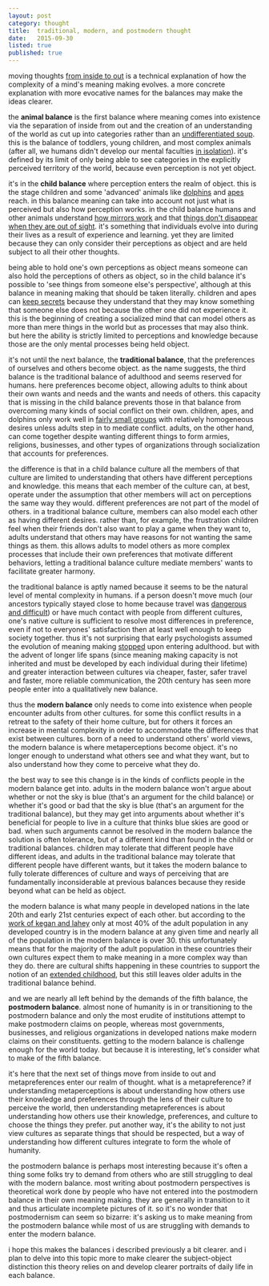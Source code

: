 ```yaml
---
layout: post
category: thought
title:  traditional, modern, and postmodern thought
date:   2015-09-30
listed: true
published: true
---
```


moving thoughts [from inside to out](/article/from-inside-to-out.html) is a technical explanation of how the complexity of a mind's meaning making evolves. a more concrete explanation with more evocative names for the balances may make the ideas clearer.

the **animal balance** is the first balance where meaning comes into existence via the separation of inside from out and the creation of an understanding of the world as cut up into categories rather than an [undifferentiated soup](/mapmaking/maps-make-meaning.html). this is the balance of toddlers, young children, and most complex animals (after all, we humans didn't develop our mental faculties [in isolation](http://www.ncbi.nlm.nih.gov/pmc/articles/PMC3385676/)). it's defined by its limit of only being able to see categories in the explicitly perceived territory of the world, because even perception is not yet object.

it's in the **child balance** where perception enters the realm of object. this is the stage children and some 'advanced' animals like [dolphins](https://en.wikipedia.org/wiki/Cetacean_intelligence) and [apes](https://en.wikipedia.org/wiki/Primate_cognition) reach. in this balance meaning can take into account not just what is perceived but also how perception works. in the child balance humans and other animals understand [how mirrors work](https://en.wikipedia.org/wiki/Mirror_test) and that [things don't disappear when they are out of sight](https://en.wikipedia.org/wiki/Object_permanence). it's something that individuals evolve into during their lives as a result of experience and learning. yet they are limited because they can only consider their perceptions as object and are held subject to all their other thoughts.

being able to hold one's own perceptions as object means someone can also hold the perceptions of others as object, so in the child balance it's possible to 'see things from someone else's perspective', although at this balance in meaning making that should be taken literally. children and apes can [keep secrets](http://www.researchgate.net/publication/35496182_Ruse_and_representations_On_children's_ability_to_conceal_information) because they understand that they may know something that someone else does not because the other one did not experience it. this is the beginning of creating a socialized mind that can model others as more than mere things in the world but as processes that may also think. but here the ability is strictly limited to perceptions and knowledge because those are the only mental processes being held object.

it's not until the next balance, the **traditional balance**, that the preferences of ourselves and others become object. as the name suggests, the third balance is the traditional balance of adulthood and seems reserved for humans. here preferences become object, allowing adults to think about their own wants and needs and the wants and needs of others. this capacity that is missing in the child balance prevents those in that balance from overcoming many kinds of social conflict on their own. children, apes, and dolphins only work well in [fairly small groups](https://en.wikipedia.org/wiki/Fission%E2%80%93fusion_society) with relatively homogeneous desires unless adults step in to mediate conflict. adults, on the other hand, can come together despite wanting different things to form armies, religions, businesses, and other types of organizations through socialization that accounts for preferences.

the difference is that in a child balance culture all the members of that culture are limited to understanding that others have different perceptions and knowledge. this means that each member of the culture can, at best, operate under the assumption that other members will act on perceptions the same way they would. different preferences are not part of the model of others. in a traditional balance culture, members can also model each other as having different desires. rather than, for example, the frustration children feel when their friends don't also want to play a game when they want to, adults understand that others may have reasons for not wanting the same things as them. this allows adults to model others as more complex processes that include their own preferences that motivate different behaviors, letting a traditional balance culture mediate members' wants to facilitate greater harmony.

the traditional balance is aptly named because it seems to be the natural level of mental complexity in humans. if a person doesn't move much (our ancestors typically stayed close to home because travel was [dangerous and difficult](https://books.google.com/books?id=9qeBAgAAQBAJ&pg=PP2)) or have much contact with people from different cultures, one's native culture is sufficient to resolve most differences in preference, even if not to everyones' satisfaction then at least well enough to keep society together. thus it's not surprising that early psychologists assumed the evolution of meaning making [stopped](https://en.wikipedia.org/wiki/Piaget's_theory_of_cognitive_development) upon entering adulthood. but with the advent of longer life spans (since meaning making capacity is not inherited and must be developed by each individual during their lifetime) and greater interaction between cultures via cheaper, faster, safer travel and faster, more reliable communication, the 20th century has seen more people enter into a qualitatively new balance.

thus the **modern balance** only needs to come into existence when people encounter adults from other cultures. for some this conflict results in a retreat to the safety of their home culture, but for others it forces an increase in mental complexity in order to accommodate the differences that exist between cultures. born of a need to understand others' world views, the modern balance is where metaperceptions become object. it's no longer enough to understand what others see and what they want, but to also understand how they come to perceive what they do.

the best way to see this change is in the kinds of conflicts people in the modern balance get into. adults in the modern balance won't argue about whether or not the sky is blue (that's an argument for the child balance) or whether it's good or bad that the sky is blue (that's an argument for the traditional balance), but they may get into arguments about whether it's beneficial for people to live in a culture that thinks blue skies are good or bad. when such arguments cannot be resolved in the modern balance the solution is often tolerance, but of a different kind than found in the child or traditional balances. children may tolerate that different people have different ideas, and adults in the traditional balance may tolerate that different people have different wants, but it takes the modern balance to fully tolerate differences of culture and ways of perceiving that are fundamentally inconsiderable at previous balances because they reside beyond what can be held as object. 

the modern balance is what many people in developed nations in the late 20th and early 21st centuries expect of each other. but according to the [work of kegan and lahey](http://www.hup.harvard.edu/catalog.php?isbn=9780674445888) only at most 40% of the adult population in any developed country is in the modern balance at any given time and nearly all of the population in the modern balance is over 30. this unfortunately means that for the majority of the adult population in these countries their own cultures expect them to make meaning in a more complex way than they do. there are cultural shifts happening in these countries to support the notion of an [extended childhood](https://books.google.com/books?id=4g_zi79STMEC&pg=PA19), but this still leaves older adults in the traditional balance behind.

and we are nearly all left behind by the demands of the fifth balance, the **postmodern balance**. almost none of humanity is in or transitioning to the postmodern balance and only the most erudite of institutions attempt to make postmodern claims on people, whereas most governments, businesses, and religious organizations in developed nations make modern claims on their constituents. getting to the modern balance is challenge enough for the world today. but because it is interesting, let's consider what to make of the fifth balance.

it's here that the next set of things move from inside to out and metapreferences enter our realm of thought. what is a metapreference? if understanding metaperceptions is about understanding how others use their knowledge and preferences through the lens of their culture to perceive the world, then understanding metapreferences is about understanding how others use their knowledge, preferences, and culture to choose the things they prefer. put another way, it's the ability to not just view cultures as separate things that should be respected, but a way of understanding how different cultures integrate to form the whole of humanity.

the postmodern balance is perhaps most interesting because it's often a thing some folks try to demand from others who are still struggling to deal with the modern balance. most writing about postmodern perspectives is theoretical work done by people who have not entered into the postmodern balance in their own meaning making. they are generally in transition to it and thus articulate incomplete pictures of it. so it's no wonder that postmodernism can seem so bizarre: it's asking us to make meaning from the postmodern balance while most of us are struggling with demands to enter the modern balance.

i hope this makes the balances i described previously a bit clearer. and i plan to delve into this topic more to make clearer the subject-object distinction this theory relies on and develop clearer portraits of daily life in each balance.
